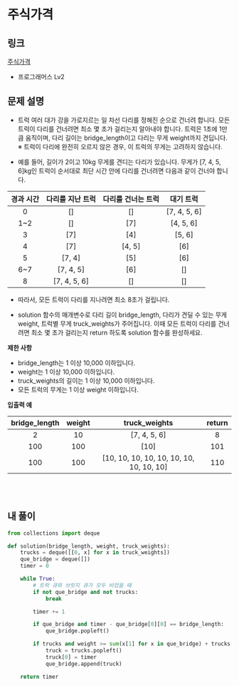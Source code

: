 # 주식가격

## 링크

[주식가격](https://programmers.co.kr/learn/courses/30/lessons/42584)

- 프로그래머스 Lv2

## 문제 설명

- 트럭 여러 대가 강을 가로지르는 일 차선 다리를 정해진 순으로 건너려 합니다. 모든 트럭이 다리를 건너려면 최소 몇 초가 걸리는지 알아내야 합니다. 트럭은 1초에 1만큼 움직이며, 다리 길이는 bridge_length이고 다리는 무게 weight까지 견딥니다.  
  ※ 트럭이 다리에 완전히 오르지 않은 경우, 이 트럭의 무게는 고려하지 않습니다.

- 예를 들어, 길이가 2이고 10kg 무게를 견디는 다리가 있습니다. 무게가 [7, 4, 5, 6]kg인 트럭이 순서대로 최단 시간 안에 다리를 건너려면 다음과 같이 건너야 합니다.

| 경과 시간 | 다리를 지난 트럭 | 다리를 건너는 트럭 |  대기 트럭   |
| :-------: | :--------------: | :----------------: | :----------: |
|     0     |        []        |         []         | [7, 4, 5, 6] |
|    1~2    |        []        |       \[7\]        |  [4, 5, 6]   |
|     3     |      \[7\]       |       \[4\]        |    [5, 6]    |
|     4     |      \[7\]       |       [4, 5]       |    \[6\]     |
|     5     |      [7, 4]      |       \[5\]        |    \[6\]     |
|    6~7    |    [7, 4, 5]     |       \[6\]        |      []      |
|     8     |   [7, 4, 5, 6]   |         []         |      []      |

- 따라서, 모든 트럭이 다리를 지나려면 최소 8초가 걸립니다.

- solution 함수의 매개변수로 다리 길이 bridge_length, 다리가 견딜 수 있는 무게 weight, 트럭별 무게 truck_weights가 주어집니다. 이때 모든 트럭이 다리를 건너려면 최소 몇 초가 걸리는지 return 하도록 solution 함수를 완성하세요.

**제한 사항**

- bridge_length는 1 이상 10,000 이하입니다.
- weight는 1 이상 10,000 이하입니다.
- truck_weights의 길이는 1 이상 10,000 이하입니다.
- 모든 트럭의 무게는 1 이상 weight 이하입니다.

**입출력 예**

| bridge_length | weight |              truck_weights               | return |
| :-----------: | :----: | :--------------------------------------: | :----: |
|       2       |   10   |               [7, 4, 5, 6]               |   8    |
|      100      |  100   |                  \[10\]                  |  101   |
|      100      |  100   | [10, 10, 10, 10, 10, 10, 10, 10, 10, 10] |  110   |

<br></br>

## 내 풀이

```python
from collections import deque

def solution(bridge_length, weight, truck_weights):
    trucks = deque([[0, x] for x in truck_weights])
    que_bridge = deque([])
    timer = 0

    while True:
        # 트럭 큐와 브릿지 큐가 모두 비었을 때
        if not que_bridge and not trucks:
            break

        timer += 1

        if que_bridge and timer - que_bridge[0][0] == bridge_length:
            que_bridge.popleft()

        if trucks and weight >= sum(x[1] for x in que_bridge) + trucks[0][1]:
            truck = trucks.popleft()
            truck[0] = timer
            que_bridge.append(truck)

    return timer
```
